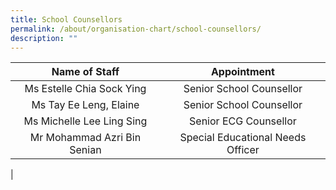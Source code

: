 ```yaml
---
title: School Counsellors
permalink: /about/organisation-chart/school-counsellors/
description: ""
---
```

| Name of Staff | Appointment |
|:---:|:---:|
|  Ms Estelle Chia Sock Ying | Senior School Counsellor |
| Ms Tay Ee Leng, Elaine | Senior School Counsellor |
| Ms Michelle Lee Ling Sing  | Senior ECG Counsellor  |
| Mr Mohammad Azri Bin Senian  | Special Educational Needs Officer  |
|